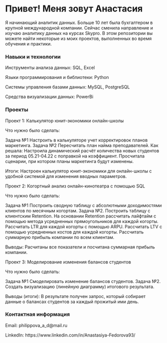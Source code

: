 <h1>Привет! Меня зовут Анастасия </h1>
 
Я начинающий аналитик данных. Больше 10 лет была бухгалтером в крупной международной компании. Сейчас сменила направление и изучаю аналитику данных на курсах Skypro. В этом репозитории вы можете найти некоторые из моих проектов, выполненных во время обучения и практики.

<h3>Навыки и технологии </h3> 

<p> Инструменты анализа данных: SQL, Excel </p>
<p> Языки программирования и библиотеки: Python </p>
<p> Системы управления базами данных: MySQL, PostgreSQL </p>
<p> Средства визуализации данных: PowerBi </p>

<h3>Проекты</h3>
Проект 1: Калькулятор юнит-экономики онлайн-школы

Что нужно было сделать:

Задача №1 Настроить в калькуляторе учет корректировок планов маркетинга.
Задача №2 Пересчитать план найма преподавателей.
Как решала: Настроила динамический расчёт количества новых студентов за период 05.21-04.22 с поправкой на коэффициент. 
Просчитала сценарии, при котором планы маркетинга будут изменены. 

Итоги: Настроен калькулятор юнит-экономики для онлайн-школы с удобной системой для изменения вводных параметров. 


Проект 2: Когортный анализ онлайн-кинотеатра с помощью SQL

Что нужно было сделать:

Задача №1 Построить сводную таблицу с абсолютными доходимостями клиентов по месячным когортам.
Задача №2. Построить таблицу с клиентским Retention. На основании Retention рассчитать лайфтайм с помощью метода усредненных прямоугольников для каждой когорты. Рассчитать LTR для каждой когорты с помощью ARPU. Рассчитать LTV с помощью усредненных костов для каждой когорты. Рассчитать суммарную прибыль компании по всем клиентам. 

Выводы: Расчитаны все показатели и посчитана суммарная прибыль компании.


Проект 3: Моделирование изменения балансов студентов

Что нужно было сделать:

Задача №1 Смоделировать изменение балансов студентов.
Задача №2. Создать визуализацию (линейную диаграмму) итогового результата. 

Выводы (итоги): В результате получен запрос, который собирает данные о балансах студентов за каждый прожитый ими день.


<h3>Контактная информация </h3>
<p>Email: philippova_a_d@mail.ru </p>
LinkedIn: https://www.linkedin.com/in/Anastasiya-Fedorova93/


